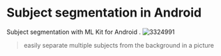 # Subject segmentation in Android 
Subject segmentation with ML Kit for Android .
![3324991](https://i.postimg.cc/5tPqZ65S/c16c62332915537faea744ce172472fe.jpg)

> easily separate multiple subjects from the background in a picture

